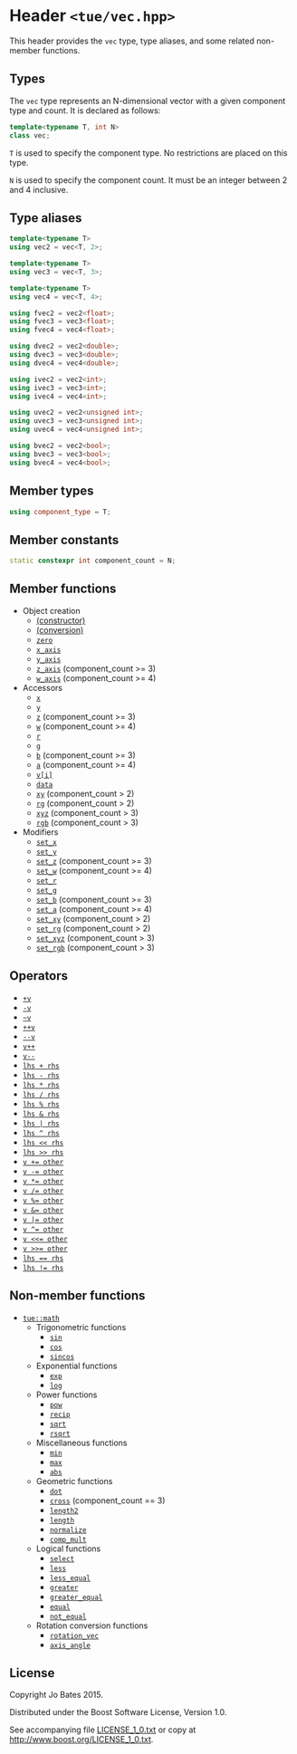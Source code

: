 Header `<tue/vec.hpp>`
======================
This header provides the `vec` type, type aliases, and some related non-member
functions.

Types
-----
The `vec` type represents an N-dimensional vector with a given component type
and count. It is declared as follows:

```c++
template<typename T, int N>
class vec;
```

`T` is used to specify the component type. No restrictions are placed on this
type.

`N` is used to specify the component count. It must be an integer between 2 and
4 inclusive.

Type aliases
------------
```c++
template<typename T>
using vec2 = vec<T, 2>;

template<typename T>
using vec3 = vec<T, 3>;

template<typename T>
using vec4 = vec<T, 4>;

using fvec2 = vec2<float>;
using fvec3 = vec3<float>;
using fvec4 = vec4<float>;

using dvec2 = vec2<double>;
using dvec3 = vec3<double>;
using dvec4 = vec4<double>;

using ivec2 = vec2<int>;
using ivec3 = vec3<int>;
using ivec4 = vec4<int>;

using uvec2 = vec2<unsigned int>;
using uvec3 = vec3<unsigned int>;
using uvec4 = vec4<unsigned int>;

using bvec2 = vec2<bool>;
using bvec3 = vec3<bool>;
using bvec4 = vec4<bool>;
```

Member types
------------
```c++
using component_type = T;
```

Member constants
----------------
```c++
static constexpr int component_count = N;
```

Member functions
----------------
- Object creation
    - [(constructor)](../functions/vec/constructor.md)
    - [(conversion)](../functions/vec/conversion.md)
    - [`zero`](../functions/vec/zero.md)
    - [`x_axis`](../functions/vec/x_axis.md)
    - [`y_axis`](../functions/vec/y_axis.md)
    - [`z_axis`](../functions/vec/z_axis.md) (component_count >= 3)
    - [`w_axis`](../functions/vec/w_axis.md) (component_count >= 4)
- Accessors
    - [`x`](../functions/vec/x.md)
    - [`y`](../functions/vec/y.md)
    - [`z`](../functions/vec/z.md) (component_count >= 3)
    - [`w`](../functions/vec/w.md) (component_count >= 4)
    - [`r`](../functions/vec/r.md)
    - [`g`](../functions/vec/g.md)
    - [`b`](../functions/vec/b.md) (component_count >= 3)
    - [`a`](../functions/vec/a.md) (component_count >= 4)
    - [`v[i]`](../operators/vec/subscript.md)
    - [`data`](../functions/vec/data.md)
    - [`xy`](../functions/vec/xy.md) (component_count > 2)
    - [`rg`](../functions/vec/rg.md) (component_count > 2)
    - [`xyz`](../functions/vec/xyz.md) (component_count > 3)
    - [`rgb`](../functions/vec/rgb.md) (component_count > 3)
- Modifiers
    - [`set_x`](../functions/vec/set_x.md)
    - [`set_y`](../functions/vec/set_y.md)
    - [`set_z`](../functions/vec/set_z.md) (component_count >= 3)
    - [`set_w`](../functions/vec/set_w.md) (component_count >= 4)
    - [`set_r`](../functions/vec/set_r.md)
    - [`set_g`](../functions/vec/set_g.md)
    - [`set_b`](../functions/vec/set_b.md) (component_count >= 3)
    - [`set_a`](../functions/vec/set_a.md) (component_count >= 4)
    - [`set_xy`](../functions/vec/set_xy.md) (component_count > 2)
    - [`set_rg`](../functions/vec/set_rg.md) (component_count > 2)
    - [`set_xyz`](../functions/vec/set_xyz.md) (component_count > 3)
    - [`set_rgb`](../functions/vec/set_rgb.md) (component_count > 3)

Operators
---------
- [`+v`](../operators/vec/unary_plus.md)
- [`-v`](../operators/vec/unary_minus.md)
- [`~v`](../operators/vec/bitwise_not.md)
- [`++v`](../operators/vec/pre_increment.md)
- [`--v`](../operators/vec/pre_decrement.md)
- [`v++`](../operators/vec/post_increment.md)
- [`v--`](../operators/vec/post_decrement.md)
- [`lhs + rhs`](../operators/vec/addition.md)
- [`lhs - rhs`](../operators/vec/subtraction.md)
- [`lhs * rhs`](../operators/vec/multiplication.md)
- [`lhs / rhs`](../operators/vec/division.md)
- [`lhs % rhs`](../operators/vec/modulo.md)
- [`lhs & rhs`](../operators/vec/bitwise_and.md)
- [`lhs | rhs`](../operators/vec/bitwise_or.md)
- [`lhs ^ rhs`](../operators/vec/bitwise_xor.md)
- [`lhs << rhs`](../operators/vec/shift_left.md)
- [`lhs >> rhs`](../operators/vec/shift_right.md)
- [`v += other`](../operators/vec/addition_assignment.md)
- [`v -= other`](../operators/vec/subtraction_assignment.md)
- [`v *= other`](../operators/vec/multiplication_assignment.md)
- [`v /= other`](../operators/vec/division_assignment.md)
- [`v %= other`](../operators/vec/modulo_assignment.md)
- [`v &= other`](../operators/vec/bitwise_and_assignment.md)
- [`v |= other`](../operators/vec/bitwise_or_assignment.md)
- [`v ^= other`](../operators/vec/bitwise_xor_assignment.md)
- [`v <<= other`](../operators/vec/shift_left_assignment.md)
- [`v >>= other`](../operators/vec/shift_right_assignment.md)
- [`lhs == rhs`](../operators/vec/equal_to.md)
- [`lhs != rhs`](../operators/vec/not_equal_to.md)

Non-member functions
--------------------
- [`tue::math`](../namespaces/tue/math.md)
    - Trigonometric functions
        - [`sin`](../functions/math/sin.md)
        - [`cos`](../functions/math/cos.md)
        - [`sincos`](../functions/math/sincos.md)
    - Exponential functions
        - [`exp`](../functions/math/exp.md)
        - [`log`](../functions/math/log.md)
    - Power functions
        - [`pow`](../functions/math/pow.md)
        - [`recip`](../functions/math/recip.md)
        - [`sqrt`](../functions/math/sqrt.md)
        - [`rsqrt`](../functions/math/rsqrt.md)
    - Miscellaneous functions
        - [`min`](../functions/math/min.md)
        - [`max`](../functions/math/max.md)
        - [`abs`](../functions/math/abs.md)
    - Geometric functions
        - [`dot`](../functions/math/dot.md)
        - [`cross`](../functions/math/cross.md) (component_count == 3)
        - [`length2`](../functions/math/length2.md)
        - [`length`](../functions/math/length.md)
        - [`normalize`](../functions/math/normalize.md)
        - [`comp_mult`](../functions/math/comp_mult.md)
    - Logical functions
        - [`select`](../functions/math/select.md)
        - [`less`](../functions/math/less.md)
        - [`less_equal`](../functions/math/less_equal.md)
        - [`greater`](../functions/math/greater.md)
        - [`greater_equal`](../functions/math/greater_equal.md)
        - [`equal`](../functions/math/equal.md)
        - [`not_equal`](../functions/math/not_equal.md)
    - Rotation conversion functions
        - [`rotation_vec`](../functions/math/rotation_vec.md)
        - [`axis_angle`](../functions/math/axis_angle.md)

License
-------
Copyright Jo Bates 2015.

Distributed under the Boost Software License, Version 1.0.

See accompanying file [LICENSE_1_0.txt](../../LICENSE_1_0.txt) or copy at
http://www.boost.org/LICENSE_1_0.txt.

